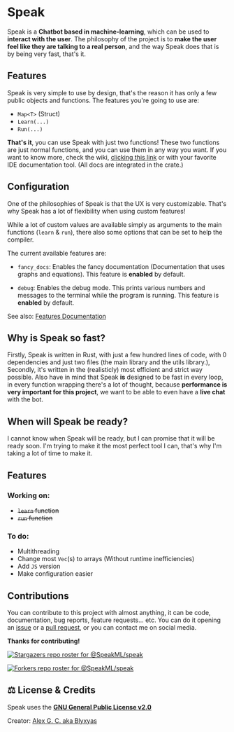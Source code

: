 # Speak
Speak is a **Chatbot based in machine-learning**, which can be used to **interact with the user**. The philosophy of the project is to **make the user feel like they are talking to a real person**, and the way Speak does that is by being very fast, that's it.

## Features
Speak is very simple to use by design, that's the reason it has only a few public objects and functions. The features you're going to use are:

- `Map<T>` (Struct)
- `Learn(...)`
- `Run(...)`

**That's it**, you can use Speak with just two functions! These two functions are just normal functions, and you can use them in any way you want. If you want to know more, check the wiki, [clicking this link](https://github.com/blyxyas/speak/wiki) or with your favorite IDE documentation tool. (All docs are integrated in the crate.)

## Configuration
One of the philosophies of Speak is that the UX is very customizable. That's why Speak has a lot of flexibility when using custom features!

While a lot of custom values are available simply as arguments to the main functions (`learn` & `run`), there also some options that can be set to help the compiler.

The current available features are:

- `fancy_docs`: Enables the fancy documentation (Documentation that uses graphs and equations). This feature is **enabled** by default.

- `debug`: Enables the debug mode. This prints various numbers and messages to the terminal while the program is running. This feature is **enabled** by default.

See also: [Features Documentation](https://doc.rust-lang.org/cargo/reference/features.html)

## Why is Speak so fast?

Firstly, Speak is written in Rust, with just a few hundred lines of code, with 0 dependencies and just two files (the main library and the utils library.), Secondly, it's written in the (realisticly) most efficient and strict way possible. Also have in mind that Speak **is** designed to be fast in every loop, in every function wrapping there's a lot of thought, because **performance is very important for this project**, we want to be able to even have a **live chat** with the bot.

## When will Speak be ready?

I cannot know when Speak will be ready, but I can promise that it will be ready soon. I'm trying to make it the most perfect tool I can, that's why I'm taking a lot of time to make it.


## Features

### Working on:

* ~~`learn` function~~
* ~~`run` function~~

### To do:

* Multithreading
* Change most `Vec`(s) to arrays (Without runtime inefficiencies)
* Add `JS` version
* Make configuration easier

## Contributions

You can contribute to this project with almost anything, it can be code, documentation, bug reports, feature requests... etc. You can do it opening an [issue](https://github.com/SpeakML/speak/issues/new) or a [pull request](https://github.com/SpeakML/speak/pulls/new), or you can contact me on social media.

**Thanks for contributing!**

[![Stargazers repo roster for @SpeakML/speak](https://reporoster.com/stars/SpeakML/speak)](https://github.com/SpeakML/speak/stargazers)

[![Forkers repo roster for @SpeakML/speak](https://reporoster.com/forks/SpeakML/speak)](https://github.com/SpeakML/speak/network/members)

## ⚖️ License & Credits

Speak uses the [**GNU General Public License v2.0**](https://github.com/SpeakML/speak/blob/current/LICENSE/)

Creator: [Alex G. C. aka Blyxyas](https://github.com/blyxyas)
